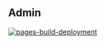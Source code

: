 ## Admin

[![pages-build-deployment](https://github.com/jokerian/admin/actions/workflows/pages/pages-build-deployment/badge.svg?branch=gh-pages)](https://github.com/jokerian/admin/actions/workflows/pages/pages-build-deployment)
